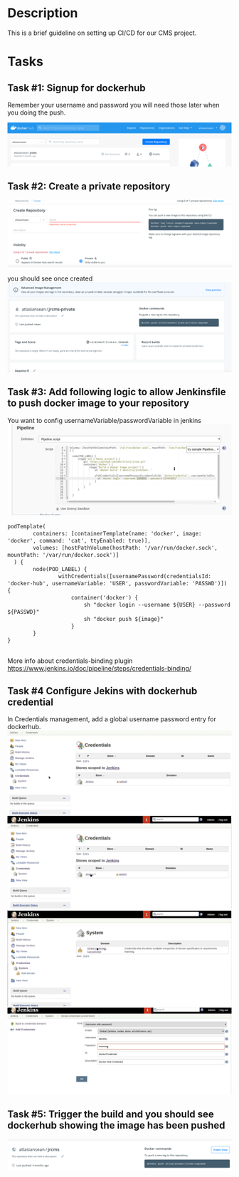 # Description

This is a brief guideline on setting up CI/CD for our CMS project.

# Tasks

## Task #1: Signup for dockerhub 
Remember your username and password you will need those later when you doing the push.

![Alt text](images/Screen1.png?raw=true)

## Task #2: Create a private repository

![Alt text](images/screen2.png?raw=true)

you should see once created
![Alt text](images/created.png?raw=true)


## Task #3: Add following logic to allow Jenkinsfile to push docker image to your repository

You want to config usernameVariable/passwordVariable in jenkins
![Alt text](images/pipeline.png?raw=true)

``` 
podTemplate(
        containers: [containerTemplate(name: 'docker', image: 'docker', command: 'cat', ttyEnabled: true)],
        volumes: [hostPathVolume(hostPath: '/var/run/docker.sock', mountPath: '/var/run/docker.sock')]
  ) {
        node(POD_LABEL) {
                withCredentials([usernamePassword(credentialsId: 'docker-hub', usernameVariable: 'USER', passwordVariable: 'PASSWD')]) {
                    container('docker') {
                        sh "docker login --username ${USER} --password ${PASSWD}"
                        sh "docker push ${image}"
                    }        
        }    
}  


```
More info about credentials-binding plugin
https://www.jenkins.io/doc/pipeline/steps/credentials-binding/

## Task #4 Configure Jekins with dockerhub credential
In Credentials management, add a global username password entry for dockerhub.
![Alt text](images/credential1.png?raw=true)
![Alt text](images/credential2.png?raw=true)
![Alt text](images/credential3.png?raw=true)
![Alt text](images/credential4.png?raw=true)



## Task #5: Trigger the build and you should see dockerhub showing the image has been pushed 
![Alt text](images/pushed.png?raw=true)

